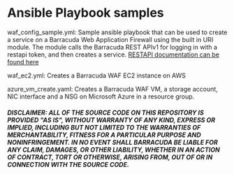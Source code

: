 # Ansible Playbook samples

waf_config_sample.yml: Sample ansible playbook that can be used to create a service on a Barracuda Web Application Firewall using the built in URI module.
The module calls the Barracuda REST APIv1 for logging in with a restapi token, and then creates a service.
[RESTAPI documentation can be found here](https://campus.barracuda.com/product/webapplicationfirewall/article/WAF/RESTAPI/)

waf_ec2.yml: Creates a Barracuda WAF EC2 instance on AWS

azure_vm_create.yaml: Creates a Barracuda WAF VM, a storage account, NIC interface and a NSG on Microsoft Azure in a resource group.

##### DISCLAIMER: ALL OF THE SOURCE CODE ON THIS REPOSITORY IS PROVIDED "AS IS", WITHOUT WARRANTY OF ANY KIND, EXPRESS OR IMPLIED, INCLUDING BUT NOT LIMITED TO THE WARRANTIES OF MERCHANTABILITY, FITNESS FOR A PARTICULAR PURPOSE AND NONINFRINGEMENT. IN NO EVENT SHALL BARRACUDA BE LIABLE FOR ANY CLAIM, DAMAGES, OR OTHER LIABILITY, WHETHER IN AN ACTION OF CONTRACT, TORT OR OTHERWISE, ARISING FROM, OUT OF OR IN CONNECTION WITH THE SOURCE CODE. #####
 

